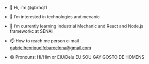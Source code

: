 - 👋 Hi, I’m @gbrhq11
- 👀 I’m interested in technologies and mecanic
  
- 🌱 I’m currently learning Industrial Mechanic and React and Node.js frameworkc at SENAI
- 📫 How to reach me person e-mail gabrielhenriquelfcbarcelona@gmail.com
- 😄 Pronouns: Hi/Him or ElU/Delu
EU SOU GAY
GOSTO DE HOMENS


<!---
gbrhq11/gbrhq11 is a ✨ special ✨ repository because its `README.md` (this file) appears on your GitHub profile.
You can click the Preview link to take a look at your changes.
--->
